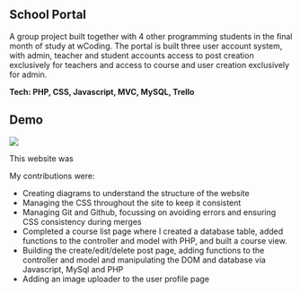 ## School Portal

A group project built together with 4 other programming students in the final month of study at wCoding. The portal is built three user account system, with admin, teacher and student accounts access to post creation exclusively for teachers and access to course and user creation exclusively for admin.

**Tech: PHP, CSS, Javascript, MVC, MySQL, Trello**

## Demo

<kbd><img src="/src/images/git_repo_screen.gif" /></kbd>
 


This website was 





My contributions were:
- Creating diagrams to understand the structure of the website
- Managing the CSS throughout the site to keep it consistent
- Managing Git and Github, focussing on avoiding errors and ensuring CSS consistency during merges
- Completed a course list page where I created a database table, added functions to the controller and model with PHP, and built a course view.
- Building the create/edit/delete post page, adding functions to the controller and model and manipulating the DOM and database via Javascript, MySql and PHP
- Adding an image uploader to the user profile page

